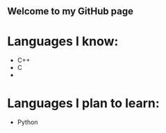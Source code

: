 ## Welcome to my GitHub page

# Languages I know:
* C++
* C
* 
# Languages I plan to learn:
* Python
